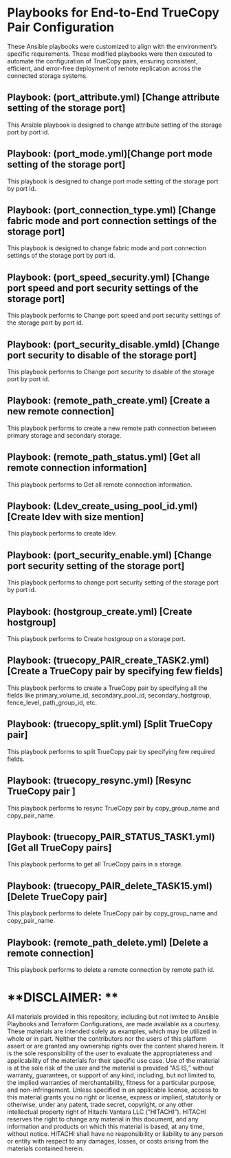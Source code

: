 # Playbooks for End-to-End TrueCopy Pair Configuration
These Ansible playbooks were customized to align with the environment’s specific requirements. These modified playbooks were then executed to automate the configuration of TrueCopy pairs, ensuring consistent, efficient, and error-free deployment of remote replication across the connected storage systems.

## Playbook: (port_attribute.yml) [Change attribute setting of the storage port]
This Ansible playbook is designed to change attribute setting of the storage port by port id.

## Playbook: (port_mode.yml)[Change port mode setting of the storage port]
This playbook is designed to change port mode setting of the storage port by port id.

## Playbook: (port_connection_type.yml) [Change fabric mode and port connection settings of the storage port]
This playbook is designed to change fabric mode and port connection settings of the storage port by port id.

## Playbook: (port_speed_security.yml) [Change port speed and port security settings of the storage port]
This playbook performs to Change port speed and port security settings of the storage port by port id.

## Playbook: (port_security_disable.ymld) [Change port security to disable of the storage port]
This playbook performs to Change port security to disable of the storage port by port id.

## Playbook: (remote_path_create.yml) [Create a new remote connection]
This playbook performs to create a new remote path connection between primary storage and secondary storage.

## Playbook: (remote_path_status.yml) [Get all remote connection information]
This playbook performs to Get all remote connection information.

## Playbook: (Ldev_create_using_pool_id.yml) [Create ldev with size mention]
This playbook performs to create ldev.

## Playbook: (port_security_enable.yml) [Change port security setting of the storage port]
This playbook performs to change port security setting of the storage port by port id.

## Playbook: (hostgroup_create.yml) [Create hostgroup]
This playbook performs to Create hostgroup on a storage port.

## Playbook: (truecopy_PAIR_create_TASK2.yml) [Create a TrueCopy pair by specifying few fields]
This playbook performs to create a TrueCopy pair by specifying all the fields like primary_volume_id, secondary_pool_id, secondary_hostgroup, fence_level, path_group_id, etc.

## Playbook: (truecopy_split.yml) [Split TrueCopy pair]
This playbook performs to split TrueCopy pair by specifying few required fields.

## Playbook: (truecopy_resync.yml) [Resync TrueCopy pair ]
This playbook performs to resync TrueCopy pair by copy_group_name and copy_pair_name.

## Playbook: (truecopy_PAIR_STATUS_TASK1.yml) [Get all TrueCopy pairs]
This playbook performs to get all TrueCopy pairs in a storage.

## Playbook: (truecopy_PAIR_delete_TASK15.yml) [Delete TrueCopy pair]
This playbook performs to delete TrueCopy pair by copy_group_name and copy_pair_name.

## Playbook: (remote_path_delete.yml) [Delete a remote connection]
This playbook performs to delete a remote connection by remote path id.


# **DISCLAIMER: **
All materials provided in this repository, including but not limited to Ansible Playbooks and Terraform Configurations, are made available as a courtesy. These materials are intended solely as examples, which may be utilized in whole or in part. Neither the contributors nor the users of this platform assert or are granted any ownership rights over the content shared herein. It is the sole responsibility of the user to evaluate the appropriateness and applicability of the materials for their specific use case.
Use of the material is at the sole risk of the user and the material is provided “AS IS,” without warranty, guarantees, or support of any kind, including, but not limited to, the implied warranties of merchantability, fitness for a particular purpose, and non-infringement. Unless specified in an applicable license, access to this material grants you no right or license, express or implied, statutorily or otherwise, under any patent, trade secret, copyright, or any other intellectual property right of Hitachi Vantara LLC (“HITACHI”). HITACHI reserves the right to change any material in this document, and any information and products on which this material is based, at any time, without notice. HITACHI shall have no responsibility or liability to any person or entity with respect to any damages, losses, or costs arising from the materials contained herein.

